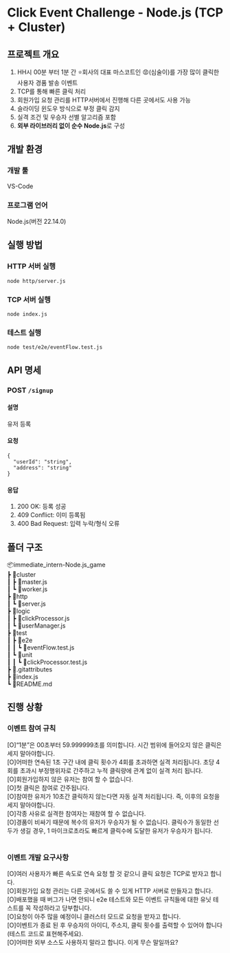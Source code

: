 # Click Event Challenge - Node.js (TCP + Cluster)

## 프로젝트 개요
1. HH시 00분 부터 1분 간 ⭐회사의 대표 마스코트인 😡(심술이)를 가장 많이 클릭한 사용자 경품 발송 이벤트
2. TCP를 통해 빠른 클릭 처리
3. 회원가입 요청 관리를 HTTP서버에서 진행해 다른 곳에서도 사용 가능
4. 슬라이딩 윈도우 방식으로 부정 클릭 감지
5. 실격 조건 및 우승자 선별 알고리즘 포함
6. **외부 라이브러리 없이 순수 Node.js**로 구성

## 개발 환경
### 개발 툴
VS-Code
### 프로그램 언어
Node.js(버전 22.14.0)

## 실행 방법
### HTTP 서버 실행
```
node http/server.js
```
### TCP 서버 실행
```
node index.js
```
### 테스트 실행
```
node test/e2e/eventFlow.test.js
```

## API 명세
### POST ```/signup```
#### 설명
유저 등록
#### 요청
```
{
  "userId": "string",
  "address": "string"
}
```
#### 응답
1. 200 OK: 등록 성공
2. 409 Conflict: 이미 등록됨
3. 400 Bad Request: 입력 누락/형식 오류
 
## 폴더 구조
📦immediate_intern-Node.js_game<br>
 ┣ 📂cluster<br>
 ┃ ┣ 📜master.js<br>
 ┃ ┗ 📜worker.js<br>
 ┣ 📂http<br>
 ┃ ┗ 📜server.js<br>
 ┣ 📂logic<br>
 ┃ ┣ 📜clickProcessor.js<br>
 ┃ ┗ 📜userManager.js<br>
 ┣ 📂test<br>
 ┃ ┣ 📂e2e<br>
 ┃ ┃ ┗ 📜eventFlow.test.js<br>
 ┃ ┗ 📂unit<br>
 ┃ ┃ ┗ 📜clickProcessor.test.js<br>
 ┣ 📜.gitattributes<br>
 ┣ 📜index.js<br>
 ┗ 📜README.md<br>

 ## 진행 상황
 ### 이벤트 참여 규칙<br>
 [O]“1분”은 00초부터 59.999999초를 의미합니다. 시간 범위에 들어오지 않은 클릭은 세지 말아야합니다.<br>
 [O]어떠한 연속된 1초 구간 내에 클릭 횟수가 4회를 초과하면 실격 처리됩니다. 초당 4회를 초과시 부정행위자로 간주하고 누적 클릭량에 관계 없이 실격 처리 됩니다.<br>
 [O]회원가입하지 않은 유저는 참여 할 수 없습니다.<br>
 [O]첫 클릭은 참여로 간주됩니다.<br>
 [O]참여한 유저가 10초간 클릭하지 않는다면 자동 실격 처리됩니다. 즉, 이후의 요청을 세지 말아야합니다.<br>
 [O]각종 사유로 실격한 참여자는 재참여 할 수 없습니다.<br>
 [O]경품이 비싸기 때문에 복수의 유저가 우승자가 될 수 없습니다. 클릭수가 동일한 선두가 생길 경우, 1 마이크로초라도 빠르게 클릭수에 도달한 유저가 우승자가 됩니다.<br>
 <br>
 ### 이벤트 개발 요구사항<br>
 [O]여러 사용자가 빠른 속도로 연속 요청 할 것 같으니 클릭 요청은 TCP로 받자고 합니다.<br>
 [O]회원가입 요청 관리는 다른 곳에서도 쓸 수 있게 HTTP 서버로 만들자고 합니다.<br>
 [O]배포했을 때 버그가 나면 안되니 e2e 테스트와 모든 이벤트 규칙들에 대한 유닛 테스트를 꼭 작성하라고 당부합니다.<br>
 [O]요청이 아주 많을 예정이니 클러스터 모드로 요청을 받자고 합니다.<br>
 [O]이벤트가 종료 된 후 우승자의 아이디, 주소지, 클릭 횟수를 출력할 수 있어야 합니다(테스트 코드로 표현해주세요).<br>
 [O]어떠한 외부 소스도 사용하지 말라고 합니다. 이게 무슨 말일까요?<br>
 
